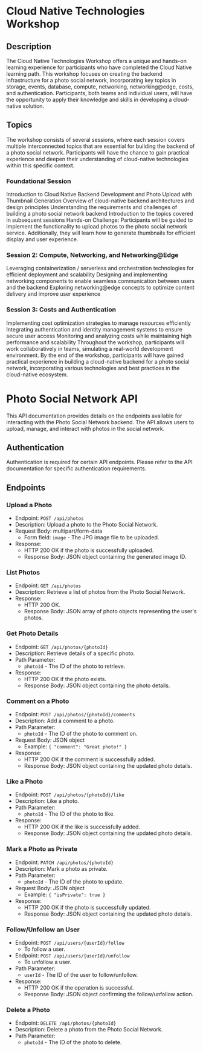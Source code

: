# Cloud Native Technologies Workshop

## Description
The Cloud Native Technologies Workshop offers a unique and hands-on learning experience for participants who have completed the Cloud Native learning path. This workshop focuses on creating the backend infrastructure for a photo social network, incorporating key topics in storage, events, database, compute, networking, networking@edge, costs, and authentication. Participants, both teams and individual users, will have the opportunity to apply their knowledge and skills in developing a cloud-native solution.

## Topics
The workshop consists of several sessions, where each session covers multiple interconnected topics that are essential for building the backend of a photo social network. Participants will have the chance to gain practical experience and deepen their understanding of cloud-native technologies within this specific context.

### Foundational Session
Introduction to Cloud Native Backend Development and Photo Upload with Thumbnail Generation
Overview of cloud-native backend architectures and design principles
Understanding the requirements and challenges of building a photo social network backend
Introduction to the topics covered in subsequent sessions
Hands-on Challenge: Participants will be guided to implement the functionality to upload photos to the photo social network service. Additionally, they will learn how to generate thumbnails for efficient display and user experience.


### Session 2:  Compute, Networking, and Networking@Edge

Leveraging containerization / serverless and orchestration technologies for efficient deployment and scalability
Designing and implementing networking components to enable seamless communication between users and the backend
Exploring networking@edge concepts to optimize content delivery and improve user experience


### Session 3: Costs and Authentication

Implementing cost optimization strategies to manage resources efficiently
Integrating authentication and identity management systems to ensure secure user access
Monitoring and analyzing costs while maintaining high performance and scalability
Throughout the workshop, participants will work collaboratively in teams, simulating a real-world development environment. By the end of the workshop, participants will have gained practical experience in building a cloud-native backend for a photo social network, incorporating various technologies and best practices in the cloud-native ecosystem.



Photo Social Network API
========================

This API documentation provides details on the endpoints available for interacting with the Photo Social Network backend. The API allows users to upload, manage, and interact with photos in the social network.


Authentication
--------------

Authentication is required for certain API endpoints. Please refer to the API documentation for specific authentication requirements.

Endpoints
---------

### Upload a Photo

-   Endpoint: `POST /api/photos`
-   Description: Upload a photo to the Photo Social Network.
-   Request Body: multipart/form-data
    -   Form field: `image` - The JPG image file to be uploaded.
-   Response:
    -   HTTP 200 OK if the photo is successfully uploaded.
    -   Response Body: JSON object containing the generated image ID.

### List Photos

-   Endpoint: `GET /api/photos`
-   Description: Retrieve a list of photos from the Photo Social Network.
-   Response:
    -   HTTP 200 OK.
    -   Response Body: JSON array of photo objects representing the user's photos.

### Get Photo Details

-   Endpoint: `GET /api/photos/{photoId}`
-   Description: Retrieve details of a specific photo.
-   Path Parameter:
    -   `photoId` - The ID of the photo to retrieve.
-   Response:
    -   HTTP 200 OK if the photo exists.
    -   Response Body: JSON object containing the photo details.

### Comment on a Photo

-   Endpoint: `POST /api/photos/{photoId}/comments`
-   Description: Add a comment to a photo.
-   Path Parameter:
    -   `photoId` - The ID of the photo to comment on.
-   Request Body: JSON object
    -   Example: `{ "comment": "Great photo!" }`
-   Response:
    -   HTTP 200 OK if the comment is successfully added.
    -   Response Body: JSON object containing the updated photo details.

### Like a Photo

-   Endpoint: `POST /api/photos/{photoId}/like`
-   Description: Like a photo.
-   Path Parameter:
    -   `photoId` - The ID of the photo to like.
-   Response:
    -   HTTP 200 OK if the like is successfully added.
    -   Response Body: JSON object containing the updated photo details.

### Mark a Photo as Private

-   Endpoint: `PATCH /api/photos/{photoId}`
-   Description: Mark a photo as private.
-   Path Parameter:
    -   `photoId` - The ID of the photo to update.
-   Request Body: JSON object
    -   Example: `{ "isPrivate": true }`
-   Response:
    -   HTTP 200 OK if the photo is successfully updated.
    -   Response Body: JSON object containing the updated photo details.

### Follow/Unfollow an User

-   Endpoint: `POST /api/users/{userId}/follow`
    -   To follow a user.
-   Endpoint: `POST /api/users/{userId}/unfollow`
    -   To unfollow a user.
-   Path Parameter:
    -   `userId` - The ID of the user to follow/unfollow.
-   Response:
    -   HTTP 200 OK if the operation is successful.
    -   Response Body: JSON object confirming the follow/unfollow action.

### Delete a Photo

-   Endpoint: `DELETE /api/photos/{photoId}`
-   Description: Delete a photo from the Photo Social Network.
-   Path Parameter:
    -   `photoId` - The ID of the photo to delete.
